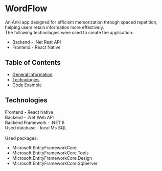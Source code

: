 # WordFlow
An Anki app designed for efficient memorization through spaced repetition, helping users retain information more effectively. <br>
The following technologies were used to create the application: <br>
* Backend - .Net Rest API
* Frontend - React Native
    
## Table of Contents
* [General Information](#General-Information)
* [Technologies](#Technologies)
* [Code Example](#Code-Example)

## Technologies
Frontend - React Native  
Backend - .Net Web API   
Backend Framework - .NET 8   
Used database - local Ms SQL <br><br>
Used packages:
* Microsoft.EntityFrameworkCore
* Microsoft.EntityFrameworkCore.Tools 
* Microsoft.EntityFrameworkCore.Design
* Microsoft.EntityFrameworkCore.SqlServer
